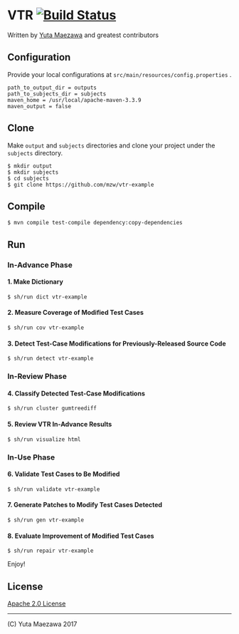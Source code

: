 # VTR [![Build Status](https://travis-ci.org/mzw/VTR.svg?branch=master)](https://travis-ci.org/mzw/VTR)

Written by [Yuta Maezawa](mailto:maezawa@nii.ac.jp) and greatest contributors

## Configuration

Provide your local configurations at `src/main/resources/config.properties` .

```
path_to_output_dir = outputs
path_to_subjects_dir = subjects
maven_home = /usr/local/apache-maven-3.3.9
maven_output = false
```

## Clone
Make `output` and `subjects` directories and clone your project under the `subjects` directory.

```
$ mkdir output
$ mkdir subjects
$ cd subjects
$ git clone https://github.com/mzw/vtr-example
```

## Compile

```
$ mvn compile test-compile dependency:copy-dependencies
```

## Run

### In-Advance Phase

#### 1. Make Dictionary

```
$ sh/run dict vtr-example
```

#### 2.  Measure Coverage of Modified Test Cases

```
$ sh/run cov vtr-example
```

#### 3. Detect Test-Case Modifications for Previously-Released Source Code

```
$ sh/run detect vtr-example
```

### In-Review Phase

#### 4. Classify Detected Test-Case Modifications

```
$ sh/run cluster gumtreediff
```

#### 5. Review VTR In-Advance Results

```
$ sh/run visualize html
```

### In-Use Phase

#### 6. Validate Test Cases to Be Modified

```
$ sh/run validate vtr-example
```

#### 7. Generate Patches to Modify Test Cases Detected

```
$ sh/run gen vtr-example
```

#### 8. Evaluate Improvement of Modified Test Cases

```
$ sh/run repair vtr-example
```

Enjoy!

## License
[Apache 2.0 License](http://www.apache.org/licenses/LICENSE-2.0)

----
(C) Yuta Maezawa 2017
